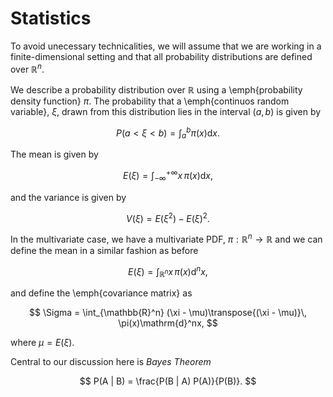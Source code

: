 # Statistics

To avoid unecessary technicalities, we will assume that we are working in a finite-dimensional setting and that all probability distributions are defined over $\mathbb{R}^n$.

We describe a probability distribution over $\mathbb{R}$ using a \emph{probability density function} $\pi$. The probability that a \emph{continuos random variable}, $\xi$, drawn from this distribution lies in the interval $(a,b)$ is given by

$$
P(a < \xi < b) = \int_a^b \pi(x)\mathrm{d}x.
$$

The mean is given by

$$
E(\xi) = \int_{-\infty}^{+\infty} x\, \pi(x)\mathrm{d}x,
$$

and the variance is given by

$$
V(\xi) =E(\xi^2) - E(\xi)^2.
$$

In the multivariate case, we have a multivariate PDF, $\pi: \mathbb{R}^n \rightarrow \mathbb{R}$ and we can define the mean in a similar fashion as before

$$
E(\xi) = \int_{\mathbb{R}^n} x\, \pi(x)\mathrm{d}^nx,
$$

and define the \emph{covariance matrix} as

$$
\Sigma = \int_{\mathbb{R}^n} (\xi - \mu)\transpose{(\xi - \mu)}\, \pi(x)\mathrm{d}^nx,
$$

where $\mu = E(\xi)$.

Central to our discussion here is *Bayes Theorem*

$$
P(A | B) = \frac{P(B | A) P(A)}{P(B)}.
$$
